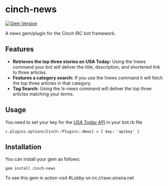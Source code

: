 cinch-news
==========
[![Gem Version](https://badge.fury.io/rb/cinch-news.png)](http://badge.fury.io/rb/cinch-news)

A news gem/plugin for the Cinch IRC bot framework.

## Features ##

 - **Retrieves the top three stories on USA Today:** Using the !news command your bot will deliver the title, description, and shortened link to three articles.
 - **Features a category search:** If you use the !news <category> command it will fetch the top three articles in that category.
 - **Tag Search:** Using the !s-news <terms> command will deliver the top three articles matching your terms.

## Usage ##

You need to set your key for the [USA Today API][1] in your bot.rb file

    c.plugins.options[Cinch::Plugins::News] = { key: 'apikey' }

## Installation ##

You can install your gem as follows:

    gem install cinch-news

  [1]: http://developer.usatoday.com/
  
  
To see this gem in action visit #Lobby on irc://rawr.sinsira.net